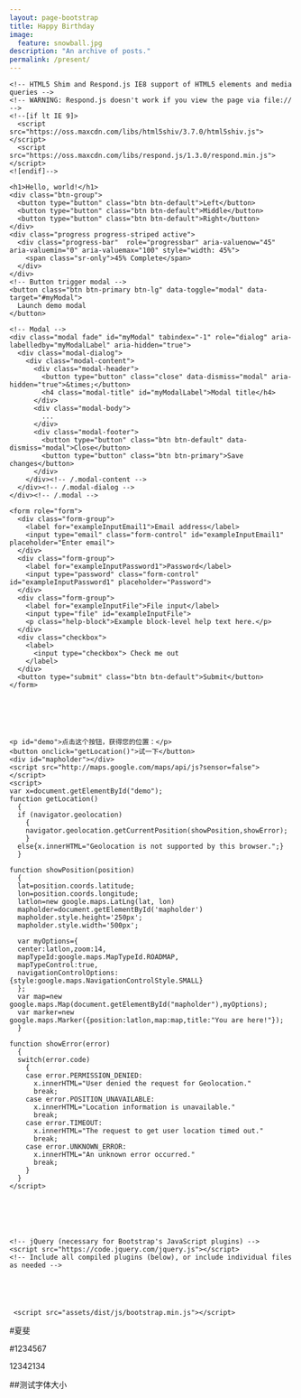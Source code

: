 ```yaml
---
layout: page-bootstrap
title: Happy Birthday
image:
  feature: snowball.jpg
description: "An archive of posts."
permalink: /present/
---
```


<!DOCTYPE html>
<html>
  <head>
    <title>Bootstrap 101 Template</title>
    <meta name="viewport" content="width=device-width, initial-scale=1.0">
    <!-- Bootstrap -->
    <link href="assets/dist/css/bootstrap.min.css" rel="stylesheet" media="screen">
	
    <!-- HTML5 Shim and Respond.js IE8 support of HTML5 elements and media queries -->
    <!-- WARNING: Respond.js doesn't work if you view the page via file:// -->
    <!--[if lt IE 9]>
      <script src="https://oss.maxcdn.com/libs/html5shiv/3.7.0/html5shiv.js"></script>
      <script src="https://oss.maxcdn.com/libs/respond.js/1.3.0/respond.min.js"></script>
    <![endif]-->
  </head>
  <body>
	  
	<h1>Hello, world!</h1>
	<div class="btn-group">
	  <button type="button" class="btn btn-default">Left</button>
	  <button type="button" class="btn btn-default">Middle</button>
	  <button type="button" class="btn btn-default">Right</button>
	</div>
	<div class="progress progress-striped active">
	  <div class="progress-bar"  role="progressbar" aria-valuenow="45" aria-valuemin="0" aria-valuemax="100" style="width: 45%">
	    <span class="sr-only">45% Complete</span>
	  </div>
	</div>
	<!-- Button trigger modal -->
	<button class="btn btn-primary btn-lg" data-toggle="modal" data-target="#myModal">
	  Launch demo modal
	</button>
	
	<!-- Modal -->
	<div class="modal fade" id="myModal" tabindex="-1" role="dialog" aria-labelledby="myModalLabel" aria-hidden="true">
	  <div class="modal-dialog">
	    <div class="modal-content">
	      <div class="modal-header">
	        <button type="button" class="close" data-dismiss="modal" aria-hidden="true">&times;</button>
	        <h4 class="modal-title" id="myModalLabel">Modal title</h4>
	      </div>
	      <div class="modal-body">
	        ...
	      </div>
	      <div class="modal-footer">
	        <button type="button" class="btn btn-default" data-dismiss="modal">Close</button>
	        <button type="button" class="btn btn-primary">Save changes</button>
	      </div>
	    </div><!-- /.modal-content -->
	  </div><!-- /.modal-dialog -->
	</div><!-- /.modal -->
	
	<form role="form">
	  <div class="form-group">
	    <label for="exampleInputEmail1">Email address</label>
	    <input type="email" class="form-control" id="exampleInputEmail1" placeholder="Enter email">
	  </div>
	  <div class="form-group">
	    <label for="exampleInputPassword1">Password</label>
	    <input type="password" class="form-control" id="exampleInputPassword1" placeholder="Password">
	  </div>
	  <div class="form-group">
	    <label for="exampleInputFile">File input</label>
	    <input type="file" id="exampleInputFile">
	    <p class="help-block">Example block-level help text here.</p>
	  </div>
	  <div class="checkbox">
	    <label>
	      <input type="checkbox"> Check me out
	    </label>
	  </div>
	  <button type="submit" class="btn btn-default">Submit</button>
	</form>
	
	
	
	
	

	<p id="demo">点击这个按钮，获得您的位置：</p>
	<button onclick="getLocation()">试一下</button>
	<div id="mapholder"></div>
	<script src="http://maps.google.com/maps/api/js?sensor=false"></script>
	<script>
	var x=document.getElementById("demo");
	function getLocation()
	  {
	  if (navigator.geolocation)
	    {
	    navigator.geolocation.getCurrentPosition(showPosition,showError);
	    }
	  else{x.innerHTML="Geolocation is not supported by this browser.";}
	  }

	function showPosition(position)
	  {
	  lat=position.coords.latitude;
	  lon=position.coords.longitude;
	  latlon=new google.maps.LatLng(lat, lon)
	  mapholder=document.getElementById('mapholder')
	  mapholder.style.height='250px';
	  mapholder.style.width='500px';

	  var myOptions={
	  center:latlon,zoom:14,
	  mapTypeId:google.maps.MapTypeId.ROADMAP,
	  mapTypeControl:true,
	  navigationControlOptions:{style:google.maps.NavigationControlStyle.SMALL}
	  };
	  var map=new google.maps.Map(document.getElementById("mapholder"),myOptions);
	  var marker=new google.maps.Marker({position:latlon,map:map,title:"You are here!"});
	  }

	function showError(error)
	  {
	  switch(error.code) 
	    {
	    case error.PERMISSION_DENIED:
	      x.innerHTML="User denied the request for Geolocation."
	      break;
	    case error.POSITION_UNAVAILABLE:
	      x.innerHTML="Location information is unavailable."
	      break;
	    case error.TIMEOUT:
	      x.innerHTML="The request to get user location timed out."
	      break;
	    case error.UNKNOWN_ERROR:
	      x.innerHTML="An unknown error occurred."
	      break;
	    }
	  }
	</script>
	
	
	
	
	
	
    <!-- jQuery (necessary for Bootstrap's JavaScript plugins) -->
    <script src="https://code.jquery.com/jquery.js"></script>
    <!-- Include all compiled plugins (below), or include individual files as needed -->
   
   
   
   
   
	 <script src="assets/dist/js/bootstrap.min.js"></script>
  </body>
</html>

#夏斐

#1234567

12342134

##测试字体大小